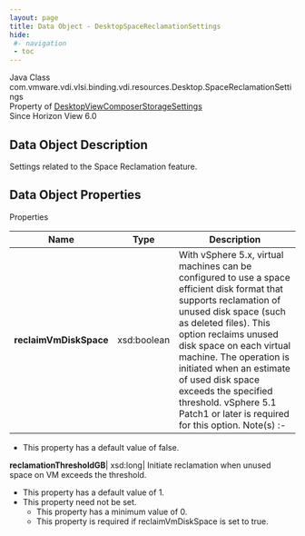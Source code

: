 ```yaml
---
layout: page
title: Data Object - DesktopSpaceReclamationSettings
hide:
 #- navigation
 - toc
---
```






Java Class
    com.vmware.vdi.vlsi.binding.vdi.resources.Desktop.SpaceReclamationSettings  
Property of
     [DesktopViewComposerStorageSettings](vdi.resources.Desktop.ViewComposerStorageSettings.md#field_detail)  
Since 
    Horizon View 6.0

## Data Object Description 

Settings related to the Space Reclamation feature. 

## Data Object Properties

Properties

Name |  Type |  Description   
---|---|---  
**reclaimVmDiskSpace**|  xsd:boolean|  With vSphere 5.x, virtual machines can be configured to use a space efficient disk format that supports reclamation of unused disk space (such as deleted files). This option reclaims unused disk space on each virtual machine. The operation is initiated when an estimate of used disk space exceeds the specified threshold. vSphere 5.1 Patch1 or later is required for this option. Note(s) :-  
  


  * This property has a default value of false.

  
**reclamationThresholdGB**|  xsd:long|  Initiate reclamation when unused space on VM exceeds the threshold.   


  * This property has a default value of 1.
* This property need not be set.
  * This property has a minimum value of 0. 
  * This property is required if reclaimVmDiskSpace is set to true.

  
  
  
   
  
  

